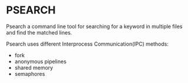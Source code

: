 # PSEARCH
Psearch a command line tool for searching for a keyword in multiple files and find the matched lines.

Psearch uses different Interprocess Communication(IPC) methods:
 - fork
 - anonymous pipelines
 - shared memory
 - semaphores